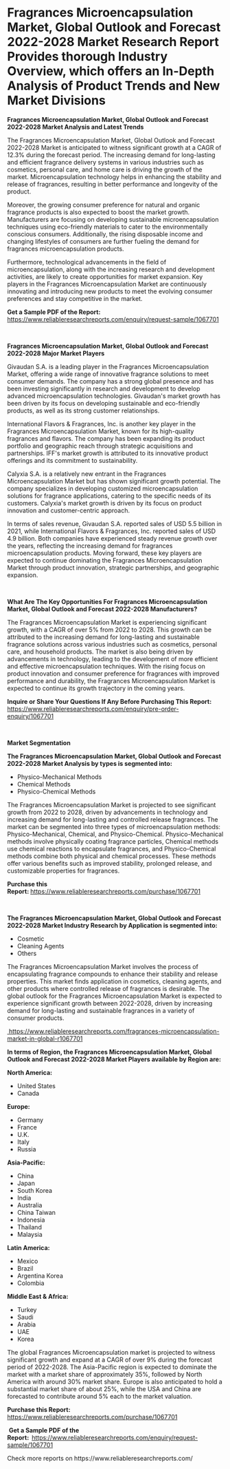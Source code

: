 <p><h1>Fragrances Microencapsulation Market, Global Outlook and Forecast 2022-2028 Market Research Report Provides thorough Industry Overview, which offers an In-Depth Analysis of Product Trends and New Market Divisions</h1></p><p><strong>Fragrances Microencapsulation Market, Global Outlook and Forecast 2022-2028 Market Analysis and Latest Trends</strong></p>
<p><p>The Fragrances Microencapsulation Market, Global Outlook and Forecast 2022-2028 Market is anticipated to witness significant growth at a CAGR of 12.3% during the forecast period. The increasing demand for long-lasting and efficient fragrance delivery systems in various industries such as cosmetics, personal care, and home care is driving the growth of the market. Microencapsulation technology helps in enhancing the stability and release of fragrances, resulting in better performance and longevity of the product. </p><p>Moreover, the growing consumer preference for natural and organic fragrance products is also expected to boost the market growth. Manufacturers are focusing on developing sustainable microencapsulation techniques using eco-friendly materials to cater to the environmentally conscious consumers. Additionally, the rising disposable income and changing lifestyles of consumers are further fueling the demand for fragrances microencapsulation products.</p><p>Furthermore, technological advancements in the field of microencapsulation, along with the increasing research and development activities, are likely to create opportunities for market expansion. Key players in the Fragrances Microencapsulation Market are continuously innovating and introducing new products to meet the evolving consumer preferences and stay competitive in the market.</p></p>
<p><strong>Get a Sample PDF of the Report:&nbsp;</strong> <a href="https://www.reliableresearchreports.com/enquiry/request-sample/1067701">https://www.reliableresearchreports.com/enquiry/request-sample/1067701</a></p>
<p>&nbsp;</p>
<p><strong>Fragrances Microencapsulation Market, Global Outlook and Forecast 2022-2028 Major Market Players</strong></p>
<p><p>Givaudan S.A. is a leading player in the Fragrances Microencapsulation Market, offering a wide range of innovative fragrance solutions to meet consumer demands. The company has a strong global presence and has been investing significantly in research and development to develop advanced microencapsulation technologies. Givaudan's market growth has been driven by its focus on developing sustainable and eco-friendly products, as well as its strong customer relationships.</p><p>International Flavors & Fragrances, Inc. is another key player in the Fragrances Microencapsulation Market, known for its high-quality fragrances and flavors. The company has been expanding its product portfolio and geographic reach through strategic acquisitions and partnerships. IFF's market growth is attributed to its innovative product offerings and its commitment to sustainability.</p><p>Calyxia S.A. is a relatively new entrant in the Fragrances Microencapsulation Market but has shown significant growth potential. The company specializes in developing customized microencapsulation solutions for fragrance applications, catering to the specific needs of its customers. Calyxia's market growth is driven by its focus on product innovation and customer-centric approach.</p><p>In terms of sales revenue, Givaudan S.A. reported sales of USD 5.5 billion in 2021, while International Flavors & Fragrances, Inc. reported sales of USD 4.9 billion. Both companies have experienced steady revenue growth over the years, reflecting the increasing demand for fragrances microencapsulation products. Moving forward, these key players are expected to continue dominating the Fragrances Microencapsulation Market through product innovation, strategic partnerships, and geographic expansion.</p></p>
<p>&nbsp;</p>
<p><strong>What Are The Key Opportunities For Fragrances Microencapsulation Market, Global Outlook and Forecast 2022-2028 Manufacturers?</strong></p>
<p><p>The Fragrances Microencapsulation Market is experiencing significant growth, with a CAGR of over 5% from 2022 to 2028. This growth can be attributed to the increasing demand for long-lasting and sustainable fragrance solutions across various industries such as cosmetics, personal care, and household products. The market is also being driven by advancements in technology, leading to the development of more efficient and effective microencapsulation techniques. With the rising focus on product innovation and consumer preference for fragrances with improved performance and durability, the Fragrances Microencapsulation Market is expected to continue its growth trajectory in the coming years.</p></p>
<p><strong>Inquire or Share Your Questions If Any Before Purchasing This Report:</strong> <a href="https://www.reliableresearchreports.com/enquiry/pre-order-enquiry/1067701">https://www.reliableresearchreports.com/enquiry/pre-order-enquiry/1067701</a></p>
<p>&nbsp;</p>
<p><strong>Market Segmentation</strong></p>
<p><strong>The Fragrances Microencapsulation Market, Global Outlook and Forecast 2022-2028 Market Analysis by types is segmented into:</strong></p>
<p><ul><li>Physico-Mechanical Methods</li><li>Chemical Methods</li><li>Physico-Chemical Methods</li></ul></p>
<p><p>The Fragrances Microencapsulation Market is projected to see significant growth from 2022 to 2028, driven by advancements in technology and increasing demand for long-lasting and controlled release fragrances. The market can be segmented into three types of microencapsulation methods: Physico-Mechanical, Chemical, and Physico-Chemical. Physico-Mechanical methods involve physically coating fragrance particles, Chemical methods use chemical reactions to encapsulate fragrances, and Physico-Chemical methods combine both physical and chemical processes. These methods offer various benefits such as improved stability, prolonged release, and customizable properties for fragrances.</p></p>
<p><strong>Purchase this Report:&nbsp;</strong><a href="https://www.reliableresearchreports.com/purchase/1067701">https://www.reliableresearchreports.com/purchase/1067701</a></p>
<p>&nbsp;</p>
<p><strong>The Fragrances Microencapsulation Market, Global Outlook and Forecast 2022-2028 Market Industry Research by Application is segmented into:</strong></p>
<p><ul><li>Cosmetic</li><li>Cleaning Agents</li><li>Others</li></ul></p>
<p><p>The Fragrances Microencapsulation Market involves the process of encapsulating fragrance compounds to enhance their stability and release properties. This market finds application in cosmetics, cleaning agents, and other products where controlled release of fragrances is desirable. The global outlook for the Fragrances Microencapsulation Market is expected to experience significant growth between 2022-2028, driven by increasing demand for long-lasting and sustainable fragrances in a variety of consumer products.</p></p>
<p><a href="https://www.reliableresearchreports.com/fragrances-microencapsulation-market-in-global-r1067701">&nbsp;https://www.reliableresearchreports.com/fragrances-microencapsulation-market-in-global-r1067701</a></p>
<p><strong>In terms of Region, the Fragrances Microencapsulation Market, Global Outlook and Forecast 2022-2028 Market Players available by Region are:</strong></p>
<p>
    <p> <strong> North America: </strong>
        <ul>
            <li>United States</li>
            <li>Canada</li>
        </ul>
        </p> 
    <p> <strong> Europe: </strong>
        <ul>
            <li>Germany</li>
            <li>France</li>
            <li>U.K.</li>
            <li>Italy</li>
            <li>Russia</li>
        </ul>
        </p> 
    <p> <strong> Asia-Pacific: </strong>
        <ul>
            <li>China</li>
            <li>Japan</li>
            <li>South Korea</li>
            <li>India</li>
            <li>Australia</li>
            <li>China Taiwan</li>
            <li>Indonesia</li>
            <li>Thailand</li>
            <li>Malaysia</li>
        </ul>
        </p> 
    <p> <strong> Latin America: </strong>
        <ul>
            <li>Mexico</li>
            <li>Brazil</li>
            <li>Argentina Korea</li>
            <li>Colombia</li>
        </ul>
        </p> 
    <p> <strong> Middle East & Africa: </strong>
        <ul>
            <li>Turkey</li>
            <li>Saudi</li>
            <li>Arabia</li>
            <li>UAE</li>
            <li>Korea</li>
        </ul>
    </p>
    </p>
<p><p>The global Fragrances Microencapsulation market is projected to witness significant growth and expand at a CAGR of over 9% during the forecast period of 2022-2028. The Asia-Pacific region is expected to dominate the market with a market share of approximately 35%, followed by North America with around 30% market share. Europe is also anticipated to hold a substantial market share of about 25%, while the USA and China are forecasted to contribute around 5% each to the market valuation.</p></p>
<p><strong>Purchase this Report: </strong><a href="https://www.reliableresearchreports.com/purchase/1067701">https://www.reliableresearchreports.com/purchase/1067701</a></p>
<p>&nbsp;<strong>Get a Sample PDF of the Report:&nbsp;&nbsp;</strong><a href="https://www.reliableresearchreports.com/enquiry/request-sample/1067701">https://www.reliableresearchreports.com/enquiry/request-sample/1067701</a></p>
<p><strong></strong></p>
<p>Check more reports on https://www.reliableresearchreports.com/</p>